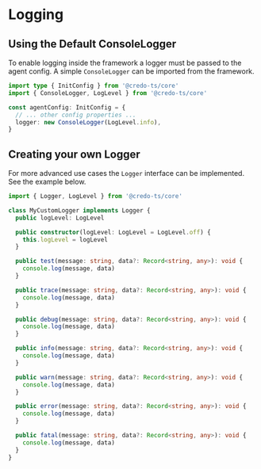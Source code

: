 # Logging

## Using the Default ConsoleLogger

To enable logging inside the framework a logger must be passed to the agent config. A simple `ConsoleLogger` can be imported from the framework.

```ts
import type { InitConfig } from '@credo-ts/core'
import { ConsoleLogger, LogLevel } from '@credo-ts/core'

const agentConfig: InitConfig = {
  // ... other config properties ...
  logger: new ConsoleLogger(LogLevel.info),
}
```

## Creating your own Logger

For more advanced use cases the `Logger` interface can be implemented. See the example below.

```ts
import { Logger, LogLevel } from '@credo-ts/core'

class MyCustomLogger implements Logger {
  public logLevel: LogLevel

  public constructor(logLevel: LogLevel = LogLevel.off) {
    this.logLevel = logLevel
  }

  public test(message: string, data?: Record<string, any>): void {
    console.log(message, data)
  }

  public trace(message: string, data?: Record<string, any>): void {
    console.log(message, data)
  }

  public debug(message: string, data?: Record<string, any>): void {
    console.log(message, data)
  }

  public info(message: string, data?: Record<string, any>): void {
    console.log(message, data)
  }

  public warn(message: string, data?: Record<string, any>): void {
    console.log(message, data)
  }

  public error(message: string, data?: Record<string, any>): void {
    console.log(message, data)
  }

  public fatal(message: string, data?: Record<string, any>): void {
    console.log(message, data)
  }
}
```
